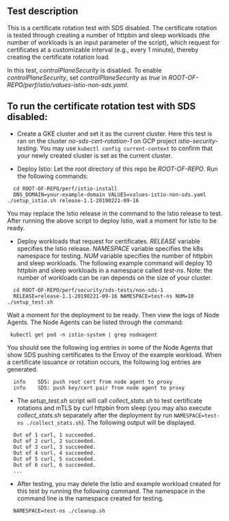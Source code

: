 ## Test description
This is a certificate rotation test with SDS disabled.
The certificate rotation is tested through creating a number of
httpbin and sleep workloads (the number of workloads is an input parameter of the script),
which request for certificates at a customizable interval (e.g., every 1 minute),
thereby creating the certificate rotation load. 

In this test, *controlPlaneSecurity* is disabled. To enable 
*controlPlaneSecurity*, set *controlPlaneSecurity* as *true* in
*ROOT-OF-REPO/perf/istio/values-istio-non-sds.yaml*.

## To run the certificate rotation test with SDS disabled:
- Create a GKE cluster and set it as the current cluster.
Here this test is ran on the cluster *no-sds-cert-rotation-1*
on GCP project *istio-security-testing*.
You may use `kubectl config current-context` to confirm that your newly created cluster
is set as the current cluster.

- Deploy Istio:
Let the root directory of this repo be *ROOT-OF-REPO*.
Run the following commands:
```
  cd ROOT-OF-REPO/perf/istio-install
  DNS_DOMAIN=your-example-domain VALUES=values-istio-non-sds.yaml ./setup_istio.sh release-1.1-20190221-09-16
```  
You may replace the Istio release
in the command to the Istio release to test.
After running the above script to deploy Istio, wait a moment for Istio to be ready.

- Deploy workloads that request for certificates. *RELEASE* variable
specifies the Istio release. *NAMESPACE* variable specifies the k8s namespace for testing.
*NUM* variable specifies the number of httpbin and sleep workloads.
The following example command will deploy 10 httpbin and sleep workloads in
a namespace called *test-ns*.
Note: the number of workloads can be ran depends on the size of your cluster.
```
  cd ROOT-OF-REPO/perf/security/sds-tests/non-sds-1
  RELEASE=release-1.1-20190221-09-16 NAMESPACE=test-ns NUM=10 ./setup_test.sh
```
Wait a moment for the deployment to be ready. Then view the logs of Node Agents.
The Node Agents can be listed through
the command:
```
 kubectl get pod -n istio-system | grep nodeagent
``` 
You should see the following log entries in some of the Node Agents that show
SDS pushing certificates to the Envoy of the example workload. When a certificate
issuance or rotation occurs, the following log entries are generated.
```
  info    SDS: push root cert from node agent to proxy
  info    SDS: push key/cert pair from node agent to proxy
```

- The *setup_test.sh* script will call *collect_stats.sh* to test certificate
rotations and mTLS by curl httpbin from sleep (you may also execute *collect_stats.sh*
separately after the deployment by run `NAMESPACE=test-ns ./collect_stats.sh`). 
The following output will be displayed.
```
  Out of 1 curl, 1 succeeded.
  Out of 2 curl, 2 succeeded.
  Out of 3 curl, 3 succeeded.
  Out of 4 curl, 4 succeeded.
  Out of 5 curl, 5 succeeded.
  Out of 6 curl, 6 succeeded.
  ...
```

- After testing, you may delete the Istio and example workload created for this test
by running the following command. The namespace in the command line is the namespace
created for testing.
```
  NAMESPACE=test-ns ./cleanup.sh
```

